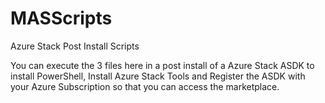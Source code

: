 # MASScripts
Azure Stack Post Install Scripts

You can execute the 3 files here in a post install of a Azure Stack ASDK to install PowerShell, Install Azure Stack Tools and Register the ASDK with your Azure Subscription so that you can access the marketplace. 
